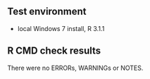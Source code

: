 ## Test environment
* local Windows 7 install, R 3.1.1

## R CMD check results
There were no ERRORs, WARNINGs or NOTES.
